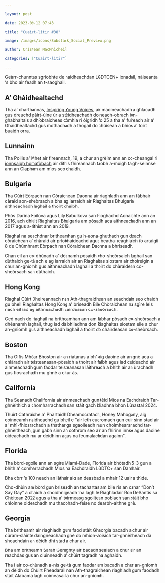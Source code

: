 ```yaml
---

layout: post

date: 2023-09-12 07:43

title: "Cuairt-litir #38"

image: /images/icons/Substack_Social_Preview.png

author: Crìstean MacMhìcheil

categories: ["Cuairt-litir"]
  
---
```


Geàrr-chunntas sgrìobhte de naidheachdan LGDTCEN+ ionadail, nàiseanta ‘s bho air feadh an t-saoghail.

## A’ Ghàidhealtachd

Tha a’ charthannas, <a href="https://www.inspiringyoungvoices.org/">Inspiring Young Voices</a>, air maoineachadh a ghlacadh gus dreuchd pàirt-ùine ùr a stèidheachadh do neach-obrach ion-ghabhaltais a dh’obraicheas còmhla ri òigridh fo 25 a tha a' fuireach air a’ Ghàidhealtachd gus mothachadh a thogail do chùisean a bhios a’ toirt buaidh orra.

## Lunnainn

Tha Poilis a' Mhet air fireannach, 19, a chur an grèim ann an co-cheangal ri <a href="https://angeidhealur.scot/2023-08-15-cuairt-litir-30/">ionnsaigh homafòbach</a> air dithis fhireannach taobh a-muigh taigh-seinnse ann an Clapham am mìos seo chaidh.

## Bulgaria

Tha Cùirt Eòrpach nan Còraichean Daonna air riaghladh ann am fàbhair càraid aon-sheòrsach a bha ag iarraidh air Riaghaltas Bhulgaria aithneachadh laghail a thoirt dhaibh.

Phòs Darina Koilova agus Lily Babulkova san Rìoghachd Aonaichte ann an 2016, ach dhiùlt Riaghaltas Bhulgaria am pòsadh aca aithneachadh ann an 2017 agus a-rithist ann an 2019.

Riaghal na seachdnar britheamhan gu h-aona-ghuthach gun deach còraichean a' chàraid air prìobhaideachd agus beatha-teaghlaich fo artaigil 8 de Chùmhnant Eòrpach nan Còraichean Daonna a bhriseadh.

Chan eil an co-dhùnadh a' dèanamh pòsaidh cho-sheòrsaich laghail san dùthaich ge-tà ach e ag iarraidh air an Riaghaltas siostam air choireigin a chur an-gnìomh gus aithneachadh laghail a thoirt do chàraidean co-sheòrsach san dùthaich.

## Hong Kong

Riaghal Cùirt Dheireannach nan Ath-thagraidhean an seachdain seo chaidh gu bheil Riaghaltas Hong Kong a' briseadh Bile Chòraichean na sgìre leis nach eil iad ag aithneachadh càirdeasan co-sheòrsach.

Ged nach do riaghail na britheamhan ann am fàbhar pòsadh co-sheòrsach a dhèanamh laghail, thug iad dà bhliadhna don Riaghaltas siostam eile a chur an-gnìomh gus aithneachadh laghail a thoirt do chàirdeasan co-sheòrsach.

## Boston

Tha Oifis Mhèar Bhoston air an riatanas a bh' aig daoine air an gnè aca a chlàradh air teisteanasan-pòsaidh a thoirt air falbh agus iad cuideachd air ainmeachadh gum faodar teisteanasan làithreach a bhith air an ùrachadh gus fiosrachadh mu ghnè a chur às.

## California

Tha Seanadh Chalifornia air ainmeachadh gun tèid Mìos na Eachdraidh Tar-ghnèithich a chomharrachadh san stàit gach bliadhna bhon Lùnastal 2024.

Thuirt Cathraiche a' Phàrtaidh Dheamocratach, Honey Mahogany, aig coinneamh naidheachd gu bheil e "air leth cudromach gun cuir sinn stad air a' mhì-fhiosrachadh a thathar ga sgaoileadh mun choimhearsnachd tar-ghnèitheach, gun gabh sinn an cothrom seo air an fhirinn innse agus daoine oideachadh mu ar deidhinn agus na feumalachdan againn".

## Florida

Tha bòrd-sgoile ann an sgìre Miami-Dade, Florida air bhòtadh 5-3 gun a bhith a’ comharrachadh Mìos na Eachdraidh LGDTC+ san Dàmhair.

Bha còrr ’s 100 neach an làthair aig an deasbad a mhair 12 uair a thìde.

Cho-dhùin am bòrd gun briseadh an tachartas am bile ris an canar “Don’t Say Gay” a chaidh a shoidhnigeadh ’na lagh le Riaghladair Ron DeSantis sa Chèitean 2022 agus a tha a’ toirmeasg sgoiltean poblach san stàit bho chloinne oideachadh mu thaobhadh-feise no dearbh-aithne gnè.

## Georgia

Tha britheamh air riaghladh gum faod stàit Gheorgia bacadh a chur air cùram-slàinte daingneachadh gnè do mhion-aoisich tar-ghnèitheach dà sheachdain an dèidh dhi stad a chur air.

Bha am britheamh Sarah Geraghty air bacadh sealach a chur air an reachdas gus an cluinneadh a' chùirt tagradh na aghaidh.

Tha i air co-dhùnadh a-nis ge-tà gum faodar am bacadh a chur an-gnìomh an dèidh do Chùirt Fheadarail nan Ath-thagraidhean riaghladh gum faodadh stàit Alabama lagh coimeasail a chur an-gnìomh.